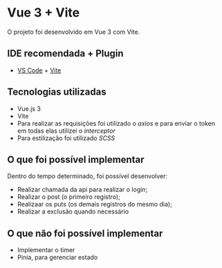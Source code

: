 
# Vue 3 + Vite 

O projeto foi desenvolvido em Vue 3 com Vite.

##  IDE recomendada + Plugin

- [VS Code](https://code.visualstudio.com/) + [Vite](https://marketplace.visualstudio.com/items?itemName=antfu.vite)

##  Tecnologias utilizadas
- Vue.js 3
- Vite
- Para realizar as requisições foi utilizado o _axios_ e para enviar o token em todas elas utilizei o _interceptor_
- Para estilização foi utilizado _SCSS_

## O que foi possível implementar
Dentro do tempo determinado, foi possível desenvolver:
- Realizar chamada da api para realizar o login;
- Realizar o post (o primeiro registro);
- Realizaar os puts (os demais registros do  mesmo dia);
- Realizar a exclusão quando necessário

## O que não foi possível implementar
- Implementar o timer
- Pinia, para gerenciar estado

